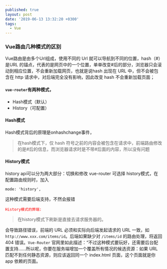 ```yaml
---
published: true
layout: post
date: '2019-06-13 13:32:20 +0300'
tags:
  - Vue
---
```

### Vue路由几种模式的区别

Vue路由是由多个Url组成，使用不同的 Url 就可以导航到不同的位置，hash（#）是URL 的锚点，代表的是网页中的一个位置，单单改变#后的部分，浏览器只会滚动到相应位置，不会重新加载网页，也就是说hash 出现在 URL 中，但不会被包含在 http 请求中，对后端完全没有影响，因此改变 hash 不会重新加载页面；

#### <code>vue-router</code>有两种模式，

- Hash模式（默认）
- History（可配置）

#### Hash模式
Hash模式背后的原理是onhashchange事件，

> 在hash模式下，仅 hash 符号之前的内容会被包含在请求中，前端路由修改的是#后的信息，而浏览器请求时是不带#后面的内容，所以没有问题

#### History模式

history api可以分为两大部分：切换和修改
vue-router 可选择 history模式，在配置路由规则时，加入
```
mode: 'history',
```
这种模式需要后端支持，不然会报错

<code style="color:red">History模式的弊端:</code>
> 在history模式下刷新是直接去请求服务器的。

会导致路径错误，前端的 URL 必须和实际向后端发起请求的 URL 一致，如 `http://www.xxx.com/items/id`。后端如果缺少对 `/items/id` 的路由处理，将返回 404 错误。`Vue-Router` 官网里如此描述：“不过这种模式要玩好，还需要后台配置支持……所以呢，你要在服务端增加一个覆盖所有情况的候选资源：如果 URL 匹配不到任何静态资源，则应该返回同一个 index.html 页面，这个页面就是你 app 依赖的页面。
